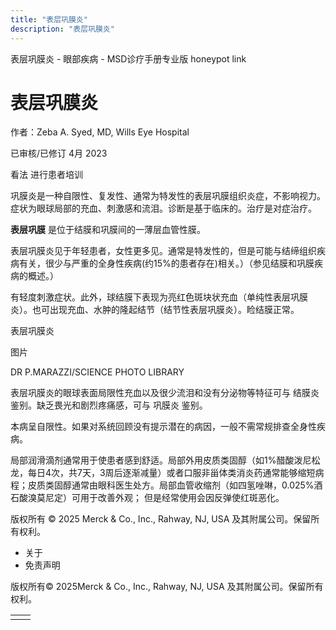 ```yaml
---
title: "表层巩膜炎"
description: "表层巩膜炎"
---
```


﻿表层巩膜炎 \- 眼部疾病 \- MSD诊疗手册专业版 honeypot link

# 表层巩膜炎

作者：Zeba A. Syed, MD, Wills Eye Hospital

已审核/已修订 4月 2023

看法 进行患者培训

巩膜炎是一种自限性、复发性、通常为特发性的表层巩膜组织炎症，不影响视力。症状为眼球局部的充血、刺激感和流泪。诊断是基于临床的。治疗是对症治疗。

**表层巩膜** 是位于结膜和巩膜间的一薄层血管性膜。

表层巩膜炎见于年轻患者，女性更多见。通常是特发性的，但是可能与结缔组织疾病有关，很少与严重的全身性疾病(约15%的患者存在)相关。）（参见结膜和巩膜疾病的概述。）

有轻度刺激症状。此外，球结膜下表现为亮红色斑块状充血（单纯性表层巩膜炎）。也可出现充血、水肿的隆起结节（结节性表层巩膜炎）。睑结膜正常。

表层巩膜炎



图片

DR P.MARAZZI/SCIENCE PHOTO LIBRARY

表层巩膜炎的眼球表面局限性充血以及很少流泪和没有分泌物等特征可与 结膜炎鉴别。缺乏畏光和剧烈疼痛感，可与 巩膜炎 鉴别。

本病呈自限性。如果对系统回顾没有提示潜在的病因，一般不需常规排查全身性疾病。

局部润滑滴剂通常用于使患者感到舒适。局部外用皮质类固醇（如1%醋酸泼尼松龙，每日4次，共7天，3周后逐渐减量）或者口服非甾体类消炎药通常能够缩短病程；皮质类固醇通常由眼科医生处方。局部血管收缩剂（如四氢唑啉，0.025%酒石酸溴莫尼定）可用于改善外观； 但是经常使用会因反弹使红斑恶化。



版权所有 © 2025
Merck & Co., Inc., Rahway, NJ, USA 及其附属公司。保留所有权利。

- 关于
- 免责声明

版权所有© 2025Merck & Co., Inc., Rahway, NJ, USA 及其附属公司。保留所有权利。

|     |     |
| --- | --- |
|  |  |